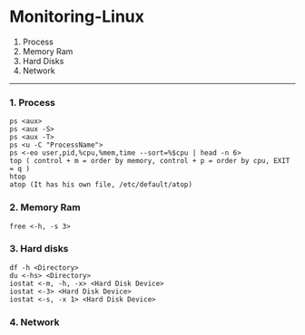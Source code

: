 # Monitoring-Linux

1. Process
2. Memory Ram
3. Hard Disks
4. Network
---

### 1. Process
```
ps <aux>
ps <aux -S>
ps <aux -T>
ps <u -C "ProcessName">
ps <-eo user,pid,%cpu,%mem,time --sort=%$cpu | head -n 6>
top ( control + m = order by memory, control + p = order by cpu, EXIT = q )
htop
atop (It has his own file, /etc/default/atop)
```

### 2. Memory Ram

```
free <-h, -s 3>
```

### 3. Hard disks
```
df -h <Directory>
du <-hs> <Directory>
iostat <-m, -h, -x> <Hard Disk Device>
iostat <-3> <Hard Disk Device>
iostat <-s, -x 1> <Hard Disk Device>
```
### 4. Network
